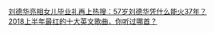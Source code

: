   
[刘德华亮相女儿毕业礼再上热搜：57岁刘德华凭什么能火37年？](http://www.dianyue.me/archives/156/2ratza9u9by5lfa6/)  
[2018上半年最红的十大英文歌曲，你听过哪首？](http://www.dianyue.me/archives/400/xz9ex5tir2z4sph8/)